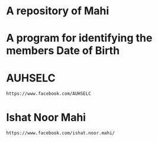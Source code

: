 
# A repository of Mahi
# A program for identifying the members Date of Birth
# AUHSELC 
    https://www.facebook.com/AUHSELC
# Ishat Noor Mahi
    https://www.facebook.com/ishat.noor.mahi/